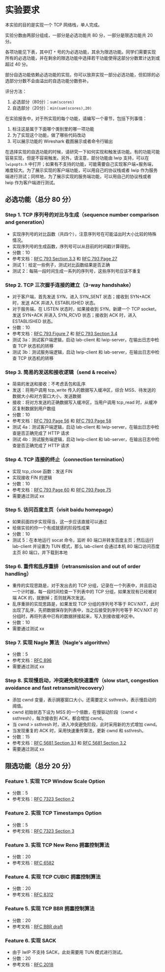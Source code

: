 # 实验要求

本实验的目的是实现一个 TCP 网络栈，单人完成。

实验分数由两部分组成，一部分是必选功能共 80 分，一部分是限选功能共 20 分。

各项功能见下表，其中打 `*` 号的为必选功能，其余为限选功能。同学们需要实现所有的必选功能，并在剩余的限选功能中选择若干功能使得这部分分数累计达到或超过 40 分。

部分自选功能依赖必选功能的实现。你可以放弃实现一部分必选功能，但扣除的必选部分分数不会由溢出的自选功能分数弥补。

评分方法：

1. 必选部分（80分）：`sum(scores)`
2. 自选部分（20分）：`min(sum(scores),20)`

在实验报告中，对于所实现的每个功能，请编写一个章节，包括下列事情：

1. 标注这是属于下面哪个类别里的哪一项功能
2. 为了实现这个功能，做了哪些代码改动
3. 可以展示功能的 Wireshark 截图展示或者命令行输出

在选择实现的自选功能的时候，请研究一下如何实现和触发该功能。有的功能可能容易实现，但是不容易触发。另外，请注意，部分功能由 lwip 支持，可以在 `lwipopts.h` 中打开；如果有不支持的功能，可能需要自己实现客户端+服务端，难度较大。为了展示实现的客户端功能，可以用自己的协议栈或者 lwip 作为服务端进行测试；同样地，为了展示实现的服务端功能，可以用自己的协议栈或者 lwip 作为客户端进行测试。

## 必选功能（总分 80 分）

### Step 1. TCP 序列号的对比与生成（sequence number comparison and generation）

- 实现序列号的对比函数（共四个），注意序列号在可能溢出时大小比较的特殊情况。
- 实现序列号的生成函数，序列号可以从目前的时间戳计算得到。
- 分数：10
- 参考文档：[RFC 793 Section 3.3](https://www.rfc-editor.org/rfc/rfc793.html#section-3.3) 和 [RFC 793 Page 27](https://www.rfc-editor.org/rfc/rfc793.html#page-27)
- 测试 1：给定一些例子，测试对比函数结果是否正确
- 测试 2：每隔一段时间生成一系列的序列号，这些序列号应该不重复

### Step 2. TCP 三次握手连接的建立（3-way handshake）

- 对于客户端，首先发送 SYN，进入 SYN_SENT 状态；接收到 SYN+ACK 时，发送 ACK 并进入 ESTABLISHED 状态。
- 对于服务端，在 LISTEN 状态时，如果接收到 SYN，新建一个 TCP socket，发送 SYN+ACK 并进入 SYN_RCVD 状态；接收到 ACK 时，进入 ESTABLISHED 状态。
- 分数：10
- 参考文档：[RFC 793 Figure 7](https://www.rfc-editor.org/rfc/rfc793.html#page-23) 和 [RFC 793 Section 3.4](https://www.rfc-editor.org/rfc/rfc793.html#section-3.4)
- 测试 3a：测试客户端逻辑，启动 lab-client 和 lwip-server，在输出日志中检查 TCP 状态机的转移
- 测试 3b：测试服务端逻辑，启动 lwip-client 和 lab-server，在输出日志中检查 TCP 状态机的转移

### Step 3. 简易的发送和接收逻辑（send & receive）

- 简易的发送和接收：不考虑丢包和乱序
- 发送：将用户调用 tcp_write 传入的数据写入缓冲区，综合 MSS、待发送的数据大小和对方窗口大小，发送数据
- 接收：将对方发送的正确数据写入缓冲区，当用户调用 tcp_read 时，从缓冲区复制数据到用户数组
- 分数：10
- 参考文档：[RFC 793 Page 56](https://www.rfc-editor.org/rfc/rfc793.html#page-56) 和 [RFC 793 Page 58](https://www.rfc-editor.org/rfc/rfc793.html#page-58)
- 测试 4a：测试客户端逻辑，启动 lab-client 和 lwip-server，在输出日志中检查是否正确完成了 HTTP 请求
- 测试 4b：测试服务端逻辑，启动 lwip-client 和 lab-server，在输出日志中检查是否正确完成了 HTTP 请求

### Step 4. TCP 连接的终止（connection termination）

- 实现 tcp_close 函数：发送 FIN
- 实现接收 FIN 的逻辑
- 分数：10
- 参考文档：[RFC 793 Page 60](https://www.rfc-editor.org/rfc/rfc793.html#page-60) 和 [RFC 793 Page 75](https://www.rfc-editor.org/rfc/rfc793.html#page-75)
- 需要通过测试 xx

### Step 5. 访问百度主页（visit baidu homepage）

- 如果前面四步实现得当，这一步应该直接可以通过
- 给做实验的你一个有成就感的阶段性成果
- 分数：10
- 测试 5：在本地运行 socat 命令，监听 80 端口并转发百度主页；然后运行 lab-client 并设置为 TUN 模式，那么 lab-client 会通过本机 80 端口访问百度主页 80 端口，并下载到本地

### Step 6. 重传和乱序重排（retransmission and out of order handling）

- 重传的实现思路是，对于发出去的 TCP 分组，记录在一个列表中，并且启动一个计时器，每一段时间检查一下列表中的 TCP 分组，如果发现有已经被对端 ACK 的，就删掉；否则就再次发送。
- 乱序重排的实现思路是，如果发现 TCP 分组的序列号不等于 RCV.NXT，此时出现了乱序，先把数据保存到列表中，当之后接受到序列号等于 RCV.NXT 的分组时，再将列表中已有的数据拼接起来，写入到接收缓冲区中。
- 分数：10
- 需要通过测试 xx

### Step 7. 实现 Nagle 算法（Nagle's algorithm）

- 分数：5
- 参考文档：[RFC 896](https://datatracker.ietf.org/doc/html/rfc896)
- 需要通过测试 xx

### Step 8. 实现慢启动，冲突避免和快速重传（slow start, congestion avoidance and fast retransmit/recovery）

- 添加 cwnd 变量，表示拥塞窗口大小。还需要定义 ssthresh，表示慢启动的阈值。
- cwnd 初始状态下设为 MSS 的一个倍数，在慢驱动阶段（cwnd < ssthresh），每次接收到 ACK，都会增加 cwnd。
- 当 cwnd > ssthresh 时，进入冲突避免阶段，此时采用新的方式增加 cwnd。
- 当发现重复的 ACK 时，采用快速重传算法，更新 cwnd 和 ssthresh。
- 分数：15
- 参考文档：[RFC 5681 Section 3.1](https://datatracker.ietf.org/doc/html/rfc5681#section-3.1) 和 [RFC 5681 Section 3.2](https://datatracker.ietf.org/doc/html/rfc5681#section-3.2)
- 需要通过测试 xx

## 限选功能（总分 20 分）

### Feature 1. 实现 TCP Window Scale Option

- 分数：5
- 参考文档：[RFC 7323 Section 2](https://datatracker.ietf.org/doc/html/rfc7323#section-2)

### Feature 2. 实现 TCP Timestamps Option

- 分数：5
- 参考文档：[RFC 7323 Section 3](https://datatracker.ietf.org/doc/html/rfc7323#section-3)

### Feature 3. 实现 TCP New Reno 拥塞控制算法

- 分数：20
- 参考文档：[RFC 6582](https://datatracker.ietf.org/doc/html/rfc6582)

### Feature 4. 实现 TCP CUBIC 拥塞控制算法

- 分数：20
- 参考文档：[RFC 8312](https://datatracker.ietf.org/doc/html/rfc8312)

### Feature 5. 实现 TCP BBR 拥塞控制算法

- 分数：20
- 参考文档：[RFC BBR draft](https://datatracker.ietf.org/doc/html/draft-cardwell-iccrg-bbr-congestion-control-01)

### Feature 6. 实现 SACK

- 由于 lwIP 不支持 SACK，此处需要用 TUN 模式进行测试。
- 分数：20
- 参考文档：[RFC 2018](https://datatracker.ietf.org/doc/html/rfc2018)
